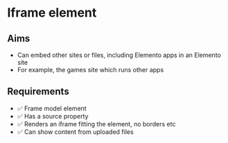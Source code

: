 Iframe element
==============

Aims
----

- Can embed other sites or files, including Elemento apps in an Elemento site
- For example, the games site which runs other apps

Requirements
------------

- ✅ Frame model element
- ✅ Has a source property
- ✅ Renders an iframe fitting the element, no borders etc
- ✅ Can show content from uploaded files

